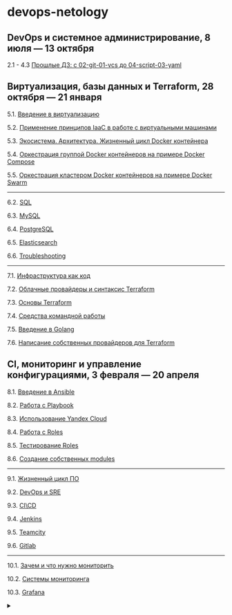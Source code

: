 devops-netology
===============

## DevOps и системное администрирование, 8 июля — 13 октября

2.1 - 4.3 [Прошлые ДЗ: с 02-git-01-vcs до 04-script-03-yaml](./01-sysadm-homeworks/02-git-01-vcs_to_04-script-03-yaml.md)

## Виртуализация, базы данных и Terraform, 28 октября — 21 января

5.1. [Введение в виртуализацию](./02-virt-homeworks/05-virt-01-basics.md)

5.2. [Применение принципов IaaC в работе с виртуальными машинами](./02-virt-homeworks/05-virt-02-iaac.md)

5.3. [Экосистема. Архитектура. Жизненный цикл Docker контейнера](./02-virt-homeworks/05-virt-03-docker.md)

5.4. [Оркестрация группой Docker контейнеров на примере Docker Compose](./02-virt-homeworks/05-virt-04-docker-compose.md)

5.5. [Оркестрация кластером Docker контейнеров на примере Docker Swarm](./02-virt-homeworks/05-virt-05-docker-swarm.md)

---

6.2. [SQL](./02-virt-homeworks/06-db-02-sql.md)

6.3. [MySQL](./02-virt-homeworks/06-db-03-mysql.md)

6.4. [PostgreSQL](./02-virt-homeworks/06-db-04-postgresql.md)

6.5. [Elasticsearch](./02-virt-homeworks/06-db-05-elasticsearch.md)

6.6. [Troubleshooting](./02-virt-homeworks/06-db-06-troobleshooting.md)

---

7.1. [Инфраструктура как код](./02-virt-homeworks/07-terraform-01-intro.md)

7.2. [Облачные провайдеры и синтаксис Terraform](./02-virt-homeworks/07-terraform-02-syntax.md)

7.3. [Основы Terraform](./02-virt-homeworks/07-terraform-03-basic.md)

7.4. [Средства командной работы](./02-virt-homeworks/07-terraform-04-teamwork.md)

7.5. [Введение в Golang](./02-virt-homeworks/07-terraform-05-golang.md)

7.6. [Написание собственных провайдеров для Terraform](./02-virt-homeworks/07-terraform-06-providers.md)

## CI, мониторинг и управление конфигурациями, 3 февраля — 20 апреля

8.1. [Введение в Ansible](./03-mnt-homeworks/08-ansible-01-base/README.md)

8.2. [Работа с Playbook](./03-mnt-homeworks/08-ansible-02-playbook/README.md)

8.3. [Использование Yandex Cloud](./03-mnt-homeworks/08-ansible-03-yandex/README.md)

8.4. [Работа с Roles](./03-mnt-homeworks/08-ansible-04-role/README.md)

8.5. [Тестирование Roles](./03-mnt-homeworks/08-ansible-05-testing/README.md)

8.6. [Создание собственных modules](./03-mnt-homeworks/08-ansible-06-module/README.md)
  
---

9.1. [Жизненный цикл ПО](./03-mnt-homeworks/09-ci-01-intro/README.md)

9.2. [DevOps и SRE](./03-mnt-homeworks/09-ci-02-devops/README.md)

9.3. [CI\CD](./03-mnt-homeworks/09-ci-03-cicd/README.md)

9.4. [Jenkins](./03-mnt-homeworks/09-ci-04-jenkins/README.md)

9.5. [Teamcity](./03-mnt-homeworks/09-ci-05-teamcity/README.md)

9.6. [Gitlab](./03-mnt-homeworks/09-ci-06-gitlab/README.md)

---

10.1. [Зачем и что нужно мониторить](./03-mnt-homeworks/10-monitoring-01-base/README.md)

10.2. [Системы мониторинга](./03-mnt-homeworks/10-monitoring-02-systems/README.md)

10.3. [Grafana](./03-mnt-homeworks/10-monitoring-03-grafana/README.md)

<details><summary></summary>

10.4. [ELK](./03-mnt-homeworks/10-monitoring-04-elk/README.md)

10.5. [Sentry](./03-mnt-homeworks/10-monitoring-05-sentry/README.md)

10.6. [Инцидент-менеджмент](./03-mnt-homeworks/10-monitoring-06-incident-management/README.md)

</details>
